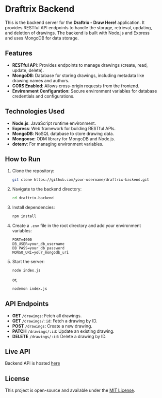 # Draftrix Backend

This is the backend server for the **Draftrix - Draw Here!** application. It provides RESTful API endpoints to handle the storage, retrieval, updating, and deletion of drawings. The backend is built with Node.js and Express and uses MongoDB for data storage.

## Features

- **RESTful API**: Provides endpoints to manage drawings (create, read, update, delete).
- **MongoDB**: Database for storing drawings, including metadata like drawing names and authors.
- **CORS Enabled**: Allows cross-origin requests from the frontend.
- **Environment Configuration**: Secure environment variables for database credentials and configurations.

## Technologies Used

- **Node.js**: JavaScript runtime environment.
- **Express**: Web framework for building RESTful APIs.
- **MongoDB**: NoSQL database to store drawing data.
- **Mongoose**: ODM library for MongoDB and Node.js.
- **dotenv**: For managing environment variables.

## How to Run

1. Clone the repository:
    ```bash
    git clone https://github.com/your-username/draftrix-backend.git
    ```
2. Navigate to the backend directory:
    ```bash
    cd draftrix-backend
    ```
3. Install dependencies:
    ```bash
    npm install
    ```
4. Create a `.env` file in the root directory and add your environment variables:
    ```
    PORT=4000
    DB_USER=your_db_username
    DB_PASS=your_db_password
    MONGO_URI=your_mongodb_uri
    ```
5. Start the server:
    ```bash
    node index.js 
    ```
    or, 
    ```bash
    nodemon index.js 
    ```

## API Endpoints

- **GET** `/drawings`: Fetch all drawings.
- **GET** `/drawings/:id`: Fetch a drawing by ID.
- **POST** `/drawings`: Create a new drawing.
- **PATCH** `/drawings/:id`: Update an existing drawing.
- **DELETE** `/drawings/:id`: Delete a drawing by ID.



## Live API

Backend API is hosted [here](#) <!-- Replace with your actual backend URL -->

## License

This project is open-source and available under the [MIT License](LICENSE).
